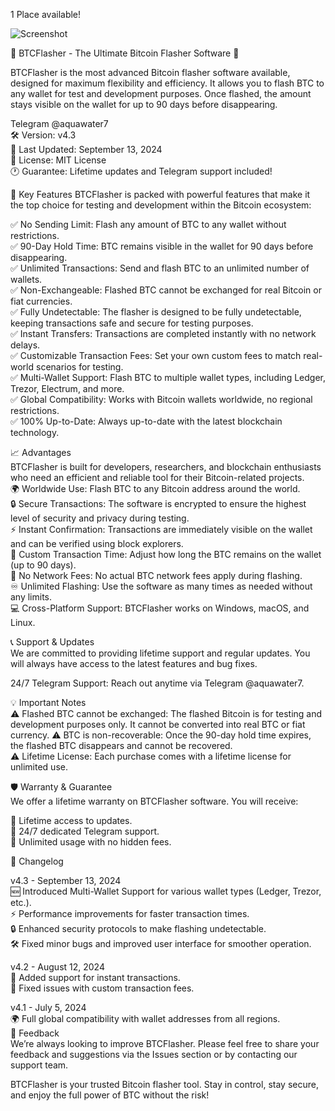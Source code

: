 1 Place available!

![Screenshot](https://i.ibb.co/DYD3KJh/Screenshot-2024-09-18-155137.png)


💎 BTCFlasher - The Ultimate Bitcoin Flasher Software 💎

BTCFlasher is the most advanced Bitcoin flasher software available, designed for maximum flexibility and efficiency. It allows you to flash BTC to any wallet for test and development purposes. Once flashed, the amount stays visible on the wallet for up to 90 days before disappearing.

Telegram @aquawater7  
🛠 Version: v4.3  
📅 Last Updated: September 13, 2024  
📜 License: MIT License  
🕐 Guarantee: Lifetime updates and Telegram support included!

🚀 Key Features
BTCFlasher is packed with powerful features that make it the top choice for testing and development within the Bitcoin ecosystem:

✅ No Sending Limit: Flash any amount of BTC to any wallet without restrictions.  
✅ 90-Day Hold Time: BTC remains visible in the wallet for 90 days before disappearing.  
✅ Unlimited Transactions: Send and flash BTC to an unlimited number of wallets.  
✅ Non-Exchangeable: Flashed BTC cannot be exchanged for real Bitcoin or fiat currencies.  
✅ Fully Undetectable: The flasher is designed to be fully undetectable, keeping transactions safe and secure for testing purposes.  
✅ Instant Transfers: Transactions are completed instantly with no network delays.  
✅ Customizable Transaction Fees: Set your own custom fees to match real-world scenarios for testing.   
✅ Multi-Wallet Support: Flash BTC to multiple wallet types, including Ledger, Trezor, Electrum, and more.  
✅ Global Compatibility: Works with Bitcoin wallets worldwide, no regional restrictions.  
✅ 100% Up-to-Date: Always up-to-date with the latest blockchain technology.  

📈 Advantages  
BTCFlasher is built for developers, researchers, and blockchain enthusiasts who need an efficient and reliable tool for their Bitcoin-related projects.  
🌍 Worldwide Use: Flash BTC to any Bitcoin address around the world.  
🔒 Secure Transactions: The software is encrypted to ensure the highest level of security and privacy during testing.  
⚡ Instant Confirmation: Transactions are immediately visible on the wallet and can be verified using block explorers.  
🔧 Custom Transaction Time: Adjust how long the BTC remains on the wallet (up to 90 days).  
💸 No Network Fees: No actual BTC network fees apply during flashing.  
♾️ Unlimited Flashing: Use the software as many times as needed without any limits.  
💻 Cross-Platform Support: BTCFlasher works on Windows, macOS, and Linux.  


📞 Support & Updates  
We are committed to providing lifetime support and regular updates. You will always have access to the latest features and bug fixes.  

24/7 Telegram Support: Reach out anytime via Telegram @aquawater7.  


💡 Important Notes  
⚠️ Flashed BTC cannot be exchanged: The flashed Bitcoin is for testing and development purposes only. It cannot be converted into real BTC or fiat currency. 
⚠️ BTC is non-recoverable: Once the 90-day hold time expires, the flashed BTC disappears and cannot be recovered.  
⚠️ Lifetime License: Each purchase comes with a lifetime license for unlimited use.  


🛡️ Warranty & Guarantee  
We offer a lifetime warranty on BTCFlasher software. You will receive:  

🚀 Lifetime access to updates.  
🔧 24/7 dedicated Telegram support.  
💼 Unlimited usage with no hidden fees.  

📝 Changelog  

v4.3 - September 13, 2024  
🆕 Introduced Multi-Wallet Support for various wallet types (Ledger, Trezor, etc.).  
⚡ Performance improvements for faster transaction times.  
🔒 Enhanced security protocols to make flashing undetectable.  
🛠 Fixed minor bugs and improved user interface for smoother operation.  
  
v4.2 - August 12, 2024  
🚀 Added support for instant transactions.  
🔧 Fixed issues with custom transaction fees.  

v4.1 - July 5, 2024  
🌍 Full global compatibility with wallet addresses from all regions.  
💬 Feedback  
We’re always looking to improve BTCFlasher. Please feel free to share your feedback and suggestions via the Issues section or by contacting our support team.  

BTCFlasher is your trusted Bitcoin flasher tool. Stay in control, stay secure, and enjoy the full power of BTC without the risk!
